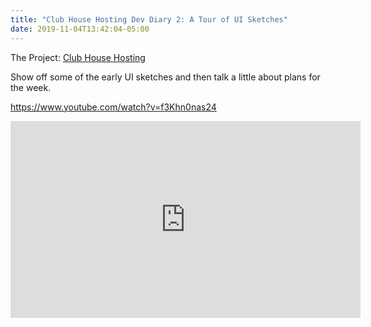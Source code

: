 ```yaml
---
title: "Club House Hosting Dev Diary 2: A Tour of UI Sketches"
date: 2019-11-04T13:42:04-05:00
---
```


The Project: [Club House Hosting](/projects/guildflow/)

Show off some of the early UI sketches and then talk a little about plans for the week.

<https://www.youtube.com/watch?v=f3Khn0nas24>

<iframe width="560" height="315" src="https://www.youtube.com/embed/f3Khn0nas24" frameborder="0" allow="accelerometer; autoplay; encrypted-media; gyroscope; picture-in-picture" allowfullscreen></iframe>
